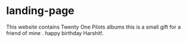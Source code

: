 # landing-page
This website contains Twenty One Pilots albums this is a small gift for a friend of mine . 
happy birthday Harshit!.